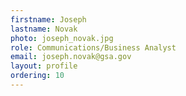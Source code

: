 ```yaml
---
firstname: Joseph
lastname: Novak
photo: joseph_novak.jpg
role: Communications/Business Analyst
email: joseph.novak@gsa.gov
layout: profile
ordering: 10
---
```

